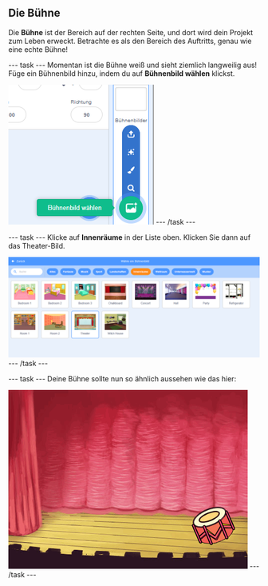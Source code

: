 ## Die Bühne

Die **Bühne** ist der Bereich auf der rechten Seite, und dort wird dein Projekt zum Leben erweckt. Betrachte es als den Bereich des Auftritts, genau wie eine echte Bühne!

--- task --- Momentan ist die Bühne weiß und sieht ziemlich langweilig aus! Füge ein Bühnenbild hinzu, indem du auf **Bühnenbild wählen** klickst.

![screenshot](images/band-stage-choose.png) --- /task ---

--- task --- Klicke auf **Innenräume** in der Liste oben. Klicken Sie dann auf das Theater-Bild.

![Screenshot](images/band-backdrop.png) --- /task ---

--- task --- Deine Bühne sollte nun so ähnlich aussehen wie das hier:

![Screenshot](images/band-stage.png) --- /task ---
